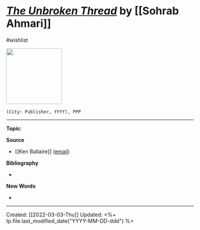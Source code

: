 
# [*The Unbroken Thread*]() by [[Sohrab Ahmari]]
#wishlist

<img src="" width=150>

`(City: Publisher, YYYY), PPP`


--- 
**Topic**: 

**Source**
- [[Ken Ballaire]] ([email](https://mail.google.com/mail/u/1/#inbox/QgrcJHsbgZrBwgQghrTFCNpKQCgDgSHNqHb))


**Bibliography**

- 

**New Words**

- 

---
Created: [[2022-03-03-Thu]]
Updated: <%+ tp.file.last_modified_date("YYYY-MM-DD-ddd") %>
